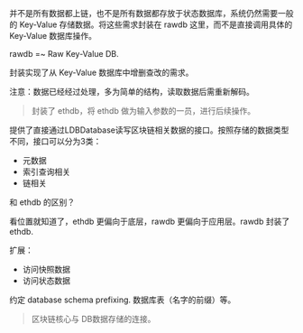 并不是所有数据都上链，也不是所有数据都存放于状态数据库，系统仍然需要一般的 Key-Value 存储数据。将这些需求封装在 rawdb 这里，而不是直接调用具体的 Key-Value 数据库操作。

rawdb =~ Raw Key-Value DB.

封装实现了从 Key-Value 数据库中增删查改的需求。

注意：数据已经经过处理，多为简单的结构，读取数据后需重新解码。

> 封装了 ethdb，将 ethdb 做为输入参数的一员，进行后续操作。

提供了直接通过LDBDatabase读写区块链相关数据的接口。按照存储的数据类型不同，接口可以分为3类：

* 元数据
* 索引查询相关
* 链相关

和 ethdb 的区别？

看位置就知道了，ethdb 更偏向于底层，rawdb 更偏向于应用层。rawdb 封装了 ethdb.

扩展：

* 访问快照数据
* 访问状态数据

约定 database schema prefixing. 数据库表（名字的前缀）等。

> 区块链核心与 DB数据存储的连接。



